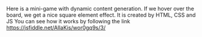 Here is a mini-game with dynamic content generation.
If we hover over the board, we get a nice square element effect.
It is created by HTML, CSS and JS
You can see how it works by following the link https://jsfiddle.net/AllaKis/wor0gq9s/3/